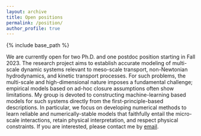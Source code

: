 ```yaml
---
layout: archive
title: Open positions
permalink: /position/
author_profile: true
---
```


{% include base_path %}

We are currently open for two Ph.D. and one postdoc position starting in Fall 2023. The research project aims to establish accurate modeling of multi-scale dynamic systems relevant to 
meso-scale transport, non-Newtonian hydrodynamics, and kinetic transport processes. 
For such problems, the multi-scale and high-dimensional nature imposes a fundamental challenge; empirical models based on ad-hoc closure assumptions often show limitations. My group
is devoted to constructing machine-learning based models for such systems directly from the first-principle-based descriptions. In particular, we focus on developing numerical methods to learn 
reliable and numerically-stable models that faithfully entail the micro-scale interactions, retain physical interpretation, and respect physical constraints. 
If you are interested, please contact me by [email](mailto:leihuan@msu.edu).


